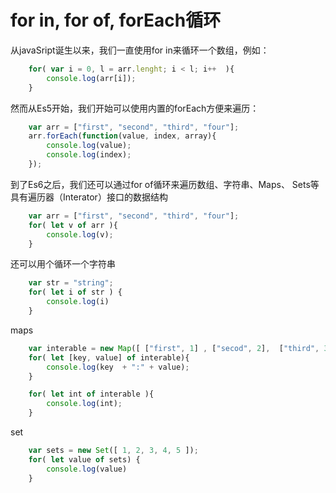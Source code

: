 # for in, for of,  forEach循环

从javaSript诞生以来，我们一直使用for in来循环一个数组，例如：

```js
    for( var i = 0, l = arr.lenght; i < l; i++  ){
        console.log(arr[i]);
    }
```



然而从Es5开始，我们开始可以使用内置的forEach方便来遍历：

```js
    var arr = ["first", "second", "third", "four"];
    arr.forEach(function(value, index, array){
        console.log(value);
        console.log(index);
    });

```


到了Es6之后，我们还可以通过for of循环来遍历数组、字符串、Maps、 Sets等具有遍历器（Interator）接口的数据结构

```js
    var arr = ["first", "second", "third", "four"];
    for( let v of arr ){
        console.log(v);
    }
```

还可以用个循环一个字符串
```js
    var str = "string";
    for( let i of str ) {
        console.log(i)
    }
```

maps
```js
    var interable = new Map([ ["first", 1] , ["secod", 2],  ["third", 3]])
    for( let [key, value] of interable){
        console.log(key  + ":" + value);
    }

    for( let int of interable ){
        console.log(int);
    }

```
set 
```js
    var sets = new Set([ 1, 2, 3, 4, 5 ]);
    for( let value of sets) {
        console.log(value)
    }
```
